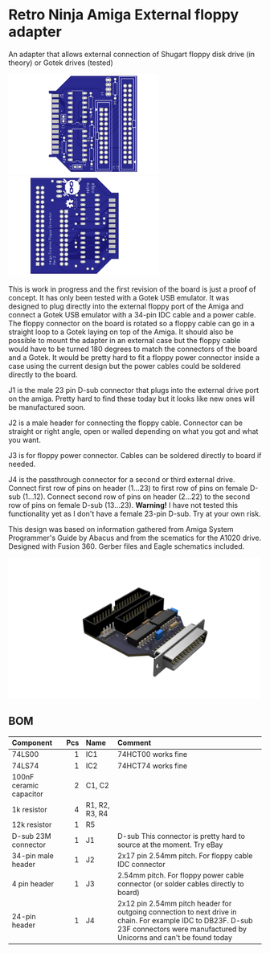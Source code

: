 # Retro Ninja Amiga External floppy adapter
An adapter that allows external connection of Shugart floppy disk drive (in theory) or Gotek drives (tested)

<img src="images/rev1_top.png" alt="drawing" width="300"/><img src="images/rev1_bottom.png" alt="drawing" width="300"/>

This is work in progress and the first revision of the board is just a proof of concept. It has only been tested with a Gotek USB emulator.
It was designed to plug directly into the external floppy port of the Amiga and connect a Gotek USB emulator with a 34-pin IDC cable and a power cable. The floppy connector on the board is rotated so a floppy cable can go in a straight loop to a Gotek laying on top of the Amiga.
It should also be possible to mount the adapter in an external case but the floppy cable would have to be turned 180 degrees to match the connectors of the board and a Gotek. It would be pretty hard to fit a floppy power connector inside a case using the current design but the power cables could be soldered directly to the board.

J1 is the male 23 pin D-sub connector that plugs into the external drive port on the amiga. Pretty hard to find these today but it looks like new ones will be manufactured soon.

J2 is a male header for connecting the floppy cable. Connector can be straight or right angle, open or walled depending on what you got and what you want.

J3 is for floppy power connector. Cables can be soldered directly to board if needed.

J4 is the passthrough connector for a second or third external drive.
Connect first row of pins on header (1...23) to first row of pins on female D-sub (1...12).
Connect second row of pins on header (2...22) to the second row of pins on female D-sub (13...23). **Warning!** I have not tested this functionality yet as I don't have a female 23-pin D-sub. Try at your own risk.

This design was based on information gathered from Amiga System Programmer's Guide by Abacus and from the scematics for the A1020 drive.
Designed with Fusion 360. Gerber files and Eagle schematics included.

<img src="images/rev1_render.png" alt="render" width="500"/>

## BOM
 |Component|Pcs |Name|Comment|
 |:--------|---:|:---|:------|
 | 74LS00 | 1 | IC1 | 74HCT00 works fine |
 | 74LS74 | 1 | IC2 | 74HCT74 works fine | 
 | 100nF ceramic capacitor | 2 | C1, C2 ||
 | 1k resistor | 4 | R1, R2, R3, R4 ||
 | 12k resistor | 1 | R5 ||
 | D-sub 23M connector | 1 | J1 | D-sub This connector is pretty hard to source at the moment. Try eBay |
 | 34-pin male header | 1 | J2 | 2x17 pin 2.54mm pitch. For floppy cable IDC connector |
 | 4 pin header | 1 | J3 | 2.54mm pitch. For floppy power cable connector (or solder cables directly to board) |
 | 24-pin header | 1 | J4 | 2x12 pin 2.54mm pitch header for outgoing connection to next drive in chain. For example IDC to DB23F. D-sub 23F connectors were manufactured by Unicorns and can't be found today |